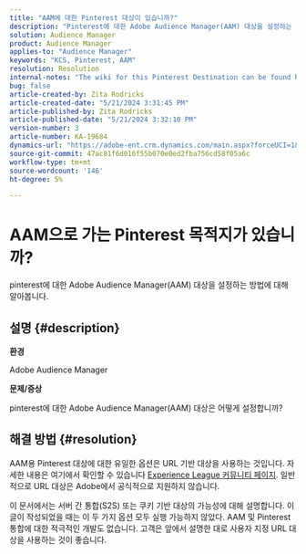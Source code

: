 ```yaml
---
title: "AAM에 대한 Pinterest 대상이 있습니까?"
description: "Pinterest에 대한 Adobe Audience Manager(AAM) 대상을 설정하는 방법을 알아봅니다."
solution: Audience Manager
product: Audience Manager
applies-to: "Audience Manager"
keywords: "KCS, Pinterest, AAM"
resolution: Resolution
internal-notes: "The wiki for this Pinterest Destination can be found here: https://wiki.corp.adobe.com/display/MCPI/Pinterest+-+AAM+Destination+-+IN+DEVELOPMENT"
bug: false
article-created-by: Zita Rodricks
article-created-date: "5/21/2024 3:31:45 PM"
article-published-by: Zita Rodricks
article-published-date: "5/21/2024 3:32:10 PM"
version-number: 3
article-number: KA-19684
dynamics-url: "https://adobe-ent.crm.dynamics.com/main.aspx?forceUCI=1&pagetype=entityrecord&etn=knowledgearticle&id=0118e237-8717-ef11-9f89-6045bd06eea5"
source-git-commit: 47ac81f6d016f55b070e0ed2fba756cd58f05a6c
workflow-type: tm+mt
source-wordcount: '146'
ht-degree: 5%

---
```


# AAM으로 가는 Pinterest 목적지가 있습니까?


pinterest에 대한 Adobe Audience Manager(AAM) 대상을 설정하는 방법에 대해 알아봅니다.

## 설명 {#description}


<b>환경</b>

Adobe Audience Manager

<b>문제/증상</b>

pinterest에 대한 Adobe Audience Manager(AAM) 대상은 어떻게 설정합니까?


## 해결 방법 {#resolution}


AAM용 Pinterest 대상에 대한 유일한 옵션은 URL 기반 대상을 사용하는 것입니다. 자세한 내용은 여기에서 확인할 수 있습니다 [Experience League 커뮤니티 페이지](https://experienceleaguecommunities.adobe.com/t5/adobe-audience-manager-questions/pinterest-destination/td-p/434687). 일반적으로 URL 대상은 Adobe에서 공식적으로 지원하지 않습니다.

이 문서에서는 서버 간 통합(S2S) 또는 쿠키 기반 대상의 가능성에 대해 설명합니다. 이 글이 작성되었을 때는 이 두 가지 옵션 모두 실행 가능하지 않았다. AAM 및 Pinterest 통합에 대한 적극적인 개발도 없습니다. 고객은 앞에서 설명한 대로 사용자 지정 URL 대상을 사용하는 것이 좋습니다.
